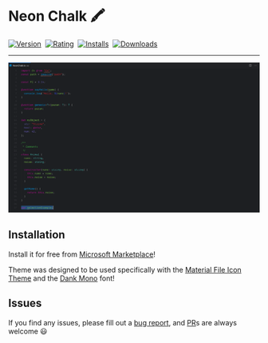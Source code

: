 # Neon Chalk 🖍

  <span>
    <a href="https://marketplace.visualstudio.com/items?itemName=brandon-burrus.neon-chalk"><img src="https://vsmarketplacebadge.apphb.com/version-short/brandon-burrus.neon-chalk.svg?style=for-the-badge&colorA=252526&colorB=43A047&label=VERSION" alt="Version"></a>&nbsp;
    <a href="https://marketplace.visualstudio.com/items?itemName=brandon-burrus.neon-chalk"><img src="https://vsmarketplacebadge.apphb.com/rating-short/brandon-burrus.neon-chalk.svg?style=for-the-badge&colorA=252526&colorB=43A047&label=Rating" alt="Rating"></a>&nbsp;
    <a href="https://marketplace.visualstudio.com/items?itemName=brandon-burrus.neon-chalk"><img src="https://vsmarketplacebadge.apphb.com/installs-short/brandon-burrus.neon-chalk.svg?style=for-the-badge&colorA=252526&colorB=43A047&label=Installs" alt="Installs"></a>&nbsp;
    <a href="https://marketplace.visualstudio.com/items?itemName=brandon-burrus.neon-chalk"><img src="https://vsmarketplacebadge.apphb.com/downloads-short/brandon-burrus.neon-chalk.svg?style=for-the-badge&colorA=252526&colorB=43A047&label=Downloads" alt="Downloads"></a>
  </span>

---

![example of neon chalk theme](./example.png)

## Installation

Install it for free from [Microsoft Marketplace](https://marketplace.visualstudio.com/items?itemName=brandon-burrus.neon-chalk)!

Theme was designed to be used specifically with the [Material File Icon Theme](https://marketplace.visualstudio.com/items?itemName=brandon-burrus.neon-chalk) and the [Dank Mono](https://dank.sh/) font!

## Issues

If you find any issues, please fill out a [bug report](https://github.com/BrandonBurrus/vscode-neon-chalk-theme/issues/new/choose), and [PR](https://github.com/BrandonBurrus/vscode-neon-chalk-theme/pulls)s are always welcome 😃
